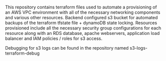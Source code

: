 This repository contains terraform files used to automate a provisioning of an AWS VPC environment with all of the necessary networking components
and various other resources. Backend configured s3 bucket for automated backups of the terraform tfstate file + dynamoDB state locking.
Resources provisioned include all the necessary security group configurations for each resource along with an RDS database, apache webservers, application load balancer and IAM policies / roles for s3 access.

Debugging for s3 logs can be found in the repository named s3-logs-terraform-debug 
